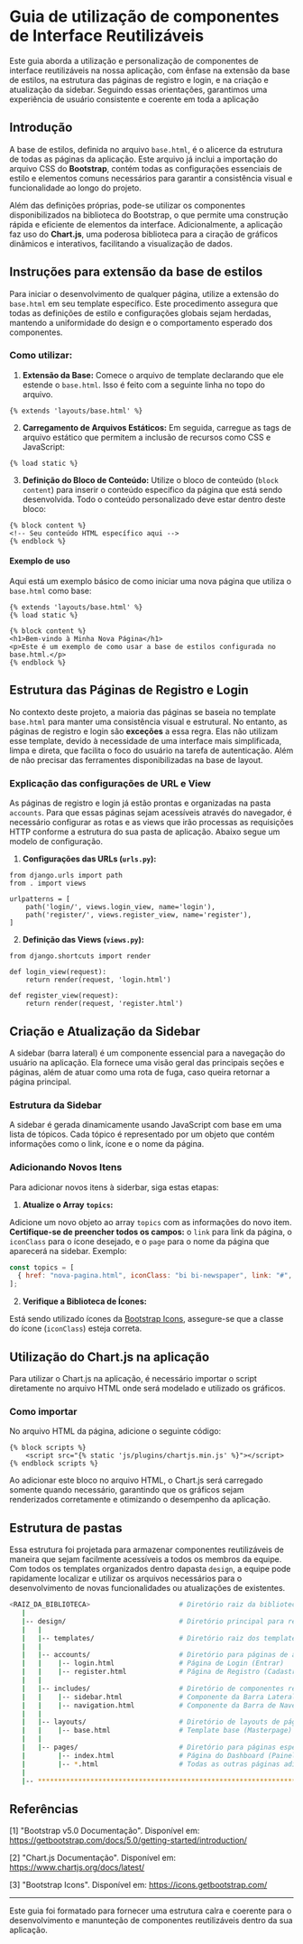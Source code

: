 # Guia de utilização de componentes de Interface Reutilizáveis

Este guia aborda a utilização e personalização de componentes de interface reutilizáveis na nossa aplicação, com ênfase na extensão da base de estilos, na estrutura das páginas de registro e login, e na criação e atualização da sidebar. Seguindo essas orientações, garantimos uma experiência de usuário consistente e coerente em toda a aplicação

## Introdução

A base de estilos, definida no arquivo `base.html`, é o alicerce da estrutura de todas as páginas da aplicação. Este arquivo já inclui a importação do arquivo CSS do **Bootstrap**, contém todas as configurações essenciais de estilo e elementos comuns necessários para garantir a consistência visual e funcionalidade ao longo do projeto.

Além das definições próprias, pode-se utilizar os componentes disponibilizados na biblioteca do Bootstrap, o que permite uma construção rápida e eficiente de elementos da interface. Adicionalmente, a aplicação faz uso do **Chart.js**, uma poderosa biblioteca para a ciração de gráficos dinâmicos e interativos, facilitando a visualização de dados.

## Instruções para extensão da base de estilos

Para iniciar o desenvolvimento de qualquer página, utilize a extensão do `base.html` em seu template específico. Este procedimento assegura que todas as definições de estilo e configurações globais sejam herdadas, mantendo a uniformidade do design e o comportamento esperado dos componentes.

### Como utilizar:

1. **Extensão da Base:** Comece o arquivo de template declarando que ele estende o `base.html`. Isso é feito com a seguinte linha no topo do arquivo.
```django
{% extends 'layouts/base.html' %}
```
2. **Carregamento de Arquivos Estáticos:** Em seguida, carregue as tags de arquivo estático que permitem a inclusão de recursos como CSS e JavaScript:
```django
{% load static %}
```
3. **Definição do Bloco de Conteúdo:** Utilize o bloco de conteúdo (`block content`) para inserir o conteúdo específico da página que está sendo desenvolvida. Todo o conteúdo personalizado deve estar dentro deste bloco:
```django
{% block content %}
<!-- Seu conteúdo HTML específico aqui -->
{% endblock %}
```
 
#### Exemplo de uso

Aqui está um exemplo básico de como iniciar uma nova página que utiliza o `base.html` como base:
```django
{% extends 'layouts/base.html' %}
{% load static %}

{% block content %}
<h1>Bem-vindo à Minha Nova Página</h1>
<p>Este é um exemplo de como usar a base de estilos configurada no base.html.</p>
{% endblock %}
```
## Estrutura das Páginas de Registro e Login

No contexto deste projeto, a maioria das páginas se baseia no template `base.html` para manter uma consistência visual e estrutural. No entanto, as páginas de registro e login são **exceções** a essa regra. Elas não utilizam esse template, devido à necessidade de uma interface mais simplificada, limpa e direta, que facilita o foco do usuário na tarefa de autenticação. Além de não precisar das ferramentes disponibilizadas na base de layout. 

### Explicação das configurações de URL e View

As páginas de registro e login já estão prontas e organizadas na pasta `accounts`. Para que essas páginas sejam acessíveis através do navegador, é necessário configurar as rotas e as views que irão processas as requisições HTTP conforme a estrutura do sua pasta de aplicação. Abaixo segue um modelo de configuração.

1. **Configurações das URLs (`urls.py`):**

```django
from django.urls import path
from . import views

urlpatterns = [
    path('login/', views.login_view, name='login'),
    path('register/', views.register_view, name='register'),
]
```

2. **Definição das Views (`views.py`):**

```django
from django.shortcuts import render

def login_view(request):
    return render(request, 'login.html')

def register_view(request):
    return render(request, 'register.html')
```

## Criação e Atualização da Sidebar

A sidebar (barra lateral) é um componente essencial para a navegação do usuário na aplicação. Ela fornece uma visão geral das principais seções e páginas, além de atuar como uma rota de fuga, caso queira retornar a página principal.

### Estrutura da Sidebar

A sidebar é gerada dinamicamente usando JavaScript com base em uma lista de tópicos. Cada tópico é representado por um objeto que contém informações como o link, ícone e o nome da página. 

### Adicionando Novos Itens

Para adicionar novos itens à siderbar, siga estas etapas:

1. **Atualize o Array `topics`:**

Adicione um novo objeto ao array `topics` com as informações do novo item. **Certifique-se de preencher todos os campos:** o `link` para link da página, o `iconClass` para o ícone desejado, e o `page` para o nome da página que aparecerá na sidebar. Exemplo: 

```javascript
const topics = [
  { href: "nova-pagina.html", iconClass: "bi bi-newspaper", link: "#", page: "Nova pagina" } 
];
```

2. **Verifique a Biblioteca de Ícones:** 

Está sendo utilizado ícones da [Bootstrap Icons](https://icons.getbootstrap.com/), assegure-se que a classe do ícone (`iconClass`) esteja correta. 

## Utilização do Chart.js na aplicação

Para utilizar o Chart.js na aplicação, é necessário importar o script diretamente no arquivo HTML onde será modelado e utilizado os gráficos.

### Como importar

No arquivo HTML da página, adicione o seguinte código:

```django
{% block scripts %}
    <script src="{% static 'js/plugins/chartjs.min.js' %}"></script>
{% endblock scripts %}
```

Ao adicionar este bloco no arquivo HTML, o Chart.js será carregado somente quando necessário, garantindo que os gráficos sejam renderizados corretamente e otimizando o desempenho da aplicação.

## Estrutura de pastas

Essa estrutura foi projetada para armazenar componentes reutilizáveis de maneira que sejam facilmente acessíveis a todos os membros da equipe. Com todos os templates organizados dentro dapasta `design`, a equipe pode rapidamente localizar e utilizar os arquivos necessários para o desenvolvimento de novas funcionalidades ou atualizações de existentes.

```bash
<RAIZ_DA_BIBLIOTECA>                      # Diretório raiz da biblioteca
   |
   |-- design/                            # Diretório principal para recursos de design
   |   |
   |   |-- templates/                     # Diretório raiz dos templates 
   |   |          
   |   |-- accounts/                      # Diretório para páginas de autenticação
   |   |    |-- login.html                # Página de Login (Entrar)
   |   |    |-- register.html             # Página de Registro (Cadastrar-se)
   |   |
   |   |-- includes/                      # Diretório de componentes reutilizáveis
   |   |    |-- sidebar.html              # Componente da Barra Lateral (Sidebar)
   |   |    |-- navigation.html           # Componente da Barra de Navegação
   |   |
   |   |-- layouts/                       # Diretório de layouts de página
   |   |    |-- base.html                 # Template base (Masterpage) para páginas gerais
   |   |
   |   |-- pages/                         # Diretório para páginas específicas
   |        |-- index.html                # Página do Dashboard (Painel de Controle)
   |        |-- *.html                    # Todas as outras páginas adicionais
   |    
   |-- ************************************************************************

```

## Referências
[1] "Bootstrap v5.0 Documentação". Disponível em: https://getbootstrap.com/docs/5.0/getting-started/introduction/

[2] "Chart.js Documentação". Disponível em: https://www.chartjs.org/docs/latest/

[3] "Bootstrap Icons". Disponível em: https://icons.getbootstrap.com/

---

Este guia foi formatado para fornecer uma estrutura calra e coerente para o desenvolvimento e manunteção de componentes reutilizáveis dentro da sua aplicação.